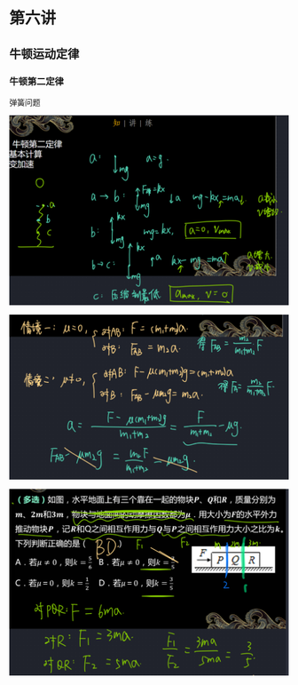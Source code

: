 # 第六讲

## 牛顿运动定律

### 牛顿第二定律

弹簧问题

![](assets/第六讲-弹簧问题分析.png)

![](assets/第六讲-P57%20例一.png)
  
![](assets/第六讲-P58-练习1-1.png)